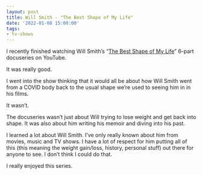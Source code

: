 ```yaml
---
layout: post
title: Will Smith - "The Best Shape of My Life"
date: '2022-01-08 15:00:00'
tags:
- tv-shows
---
```


I recently finished watching Will Smith’s “[The Best Shape of My Life](https://youtube.com/playlist?list=PLtb5OOwnB8RoCzJz57R0jrCUzYF6Yunw9)” 6-part docuseries on YouTube.

It was really good.

I went into the show thinking that it would all be about how Will Smith went from a COVID body back to the usual shape we’re used to seeing him in in his films.

It wasn’t.

The docuseries wasn’t just about Will trying to lose weight and get back into shape. It was also about him writing his memoir and diving into his past.

I learned a lot about Will Smith. I’ve only really known about him from movies, music and TV shows. I have a lot of respect for him putting all of this (this meaning the weight gain/loss, history, personal stuff) out there for anyone to see. I don’t think I could do that.

I really enjoyed this series.

